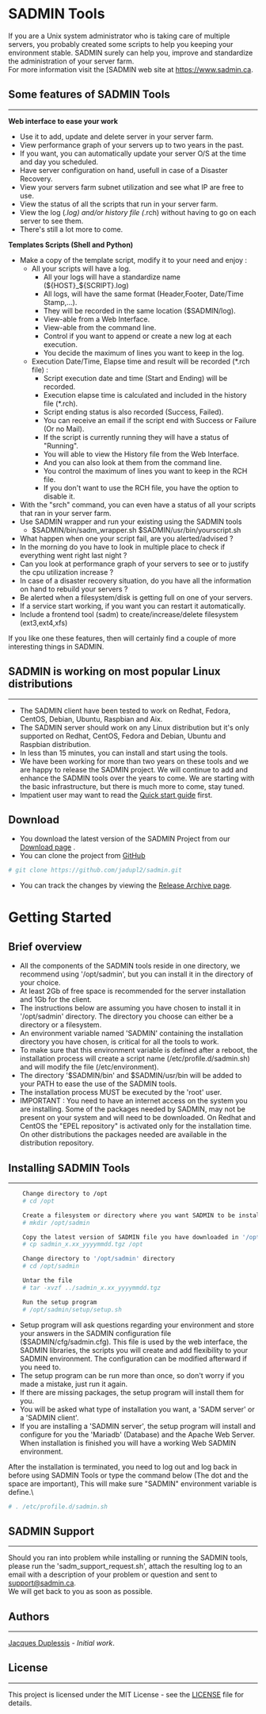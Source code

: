 # SADMIN Tools

If you are a Unix system administrator who is taking care of multiple servers, you probably 
created some scripts to help you keeping your environment stable. SADMIN surely can help you, 
improve and standardize the administration of your server farm.  
For more information visit the [SADMIN web site at <https://www.sadmin.ca>.

## Some features of SADMIN Tools
****
**Web interface to ease your work**
- Use it to add, update and delete server in your server farm.
- View performance graph of your servers up to two years in the past.
- If you want, you can automatically update your server O/S at the time and day you scheduled.
- Have server configuration on hand, usefull in case of a Disaster Recovery.
- View your servers farm subnet utilization and see what IP are free to use.
- View the status of all the scripts that run in your server farm.
- View the log (*.log) and/or history file (*.rch) without having to go on each server to see them.
- There's still a lot more to come.

**Templates Scripts (Shell and Python)**

* Make a copy of the template script, modify it to your need and enjoy :
  * All your scripts will have a log.
    * All your logs will have a standardize name (${HOST}_${SCRIPT}.log) 
    * All logs, will have the same format (Header,Footer, Date/Time Stamp,...).
    * They will be recorded in the same location ($SADMIN/log).
    * View-able from a Web Interface.
    * View-able from the command line.
    * Control if you want to append or create a new log at each execution.
    * You decide the maximum of lines you want to keep in the log.
  * Execution Date/Time, Elapse time and result will be recorded (*.rch file) :
    * Script execution date and time (Start and Ending) will be recorded.
    * Execution elapse time is calculated and included in the history file (*.rch).
    * Script ending status is also recorded (Success, Failed).
    * You can receive an email if the script end with Success or Failure (Or no Mail).
    * If the script is currently running they will have a status of "Running".
    * You will able to view the History file from the Web Interface.
    * And you can also look at them from the command line.
    * You control the maximum of lines you want to keep in the RCH file.
    * If you don't want to use the RCH file, you have the option to disable it.
* With the "srch" command, you can even have a status of all your scripts that ran in your server farm.
* Use SADMIN wrapper and run your existing using the SADMIN tools
  * $SADMIN/bin/sadm_wrapper.sh $SADMIN/usr/bin/yourscript.sh
* What happen when one your script fail, are you alerted/advised ?
* In the morning do you have to look in multiple place to check if everything went right last night ?
* Can you look at performance graph of your servers to see or to justify the cpu utilization increase ?
* In case of a disaster recovery situation, do you have all the information on hand to rebuild your servers ?
* Be alerted when a filesystem/disk is getting full on one of your servers.
* If a service start working, if you want you can restart it automatically.
* Include a frontend tool (sadm) to create/increase/delete filesystem (ext3,ext4,xfs)

If you like one these features, then will certainly find a couple of more interesting things in SADMIN.


## SADMIN is working on most popular Linux distributions
****
* The SADMIN client have been tested to work on Redhat, Fedora, CentOS, Debian, Ubuntu, Raspbian and Aix.
* The SADMIN server should work on any Linux distribution but it's only supported on Redhat, CentOS, Fedora and Debian, Ubuntu and Raspbian distribution.
* In less than 15 minutes, you can install and start using the tools. 
* We have been working for more than two years on these tools and we are happy to release the SADMIN project. We will continue to add and enhance the SADMIN tools over the years to come. We are starting with the basic infrastructure, but there is much more to come, stay tuned.
* Impatient user may want to read the [Quick start guide](https://www.sadmin.ca/www/quickstart.php) first.
  

## Download

* You download the latest version of the SADMIN Project from our [Download page](https://www.sadmin.ca/www/download.php) .
* You can clone the project from [GitHub](https://github.com/jadupl2/sadmin)

```bash
# git clone https://github.com/jadupl2/sadmin.git
```

* You can track the changes by viewing the [Release Archive page](https://www.sadmin.ca/www/archive.php).


# Getting Started

## Brief overview

* All the components of the SADMIN tools reside in one directory, we recommend using '/opt/sadmin', but you can install it in the directory of your choice.
* At least 2Gb of free space is recommended for the server installation and 1Gb for the client.
* The instructions below are assuming you have chosen to install it in '/opt/sadmin' directory. The directory you choose can either be a directory or a filesystem.
* An environment variable named 'SADMIN' containing the installation directory you have chosen, is critical for all the tools to work.
* To make sure that this environment variable is defined after a reboot, the installation process will create a script name (/etc/profile.d/sadmin.sh) and will modify the file (/etc/environment).
* The directory '$SADMIN/bin' and $SADMIN/usr/bin will be added to your PATH to ease the use of the SADMIN tools.
* The installation process MUST be executed by the 'root' user.
* IMPORTANT : You need to have an internet access on the system you are installing.
  Some of the packages needed by SADMIN, may not be present on your system and will need to be downloaded.
  On Redhat and CentOS the "EPEL repository" is activated only for the installation time.
  On other distributions the packages needed are available in the distribution repository.

## Installing SADMIN Tools
****
```bash
    Change directory to /opt
    # cd /opt 

    Create a filesystem or directory where you want SADMIN to be install
    # mkdir /opt/sadmin

    Copy the latest version of SADMIN file you have downloaded in '/opt' directory.
    # cp sadmin_x.xx_yyyymmdd.tgz /opt

    Change directory to '/opt/sadmin' directory
    # cd /opt/sadmin

    Untar the file
    # tar -xvzf ../sadmin_x.xx_yyyymmdd.tgz

    Run the setup program
    # /opt/sadmin/setup/setup.sh

```

* Setup program will ask questions regarding your environment and store your answers in the SADMIN configuration file ($SADMIN/cfg/sadmin.cfg). This file is used by the web interface, the SADMIN libraries, the scripts you will create and add flexibility to your SADMIN environment. The configuration can be modified afterward if you need to.
* The setup program can be run more than once, so don't worry if you made a mistake, just run it again.
* If there are missing packages, the setup program will install them for you.
* You will be asked what type of installation you want, a 'SADM server' or a 'SADMIN client'.
* If you are installing a 'SADMIN server', the setup program will install and configure for you the 'Mariadb' (Database) and the Apache Web Server. When installation is finished you will have a working Web SADMIN environment.

After the installation is terminated, you need to log out and log back in before using SADMIN Tools or type the command below (The dot and the space are important), This will 
make sure "SADMIN" environment variable is define.\
```bash
# . /etc/profile.d/sadmin.sh
``` 



## SADMIN Support
****
Should you ran into problem while installing or running the SADMIN tools, please run the 'sadm_support_request.sh', attach the resulting log to an email with a description of your 
problem or question and sent to <support@sadmin.ca>.\
We will get back to you as soon as possible. 

## Authors
****
[Jacques Duplessis](mailto:support@sadmin.com) - *Initial work*.


## License
****
This project is licensed under the MIT License - see the [LICENSE](LICENSE) file for details.
